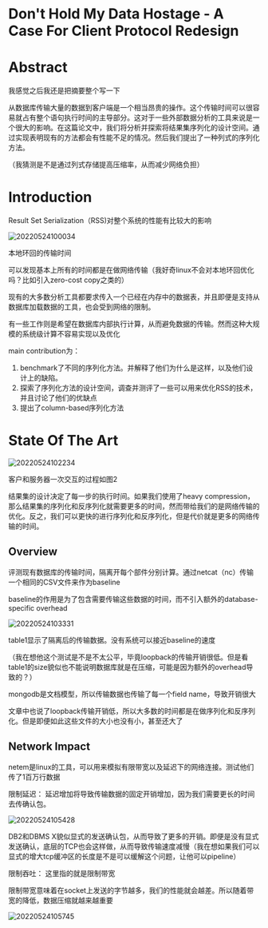 # Don't Hold My Data Hostage - A Case For Client Protocol Redesign

# Abstract

我感觉之后我还是把摘要整个写一下

从数据库传输大量的数据到客户端是一个相当昂贵的操作。这个传输时间可以很容易就占有整个语句执行时间的主导部分。这对于一些外部数据分析的工具来说是一个很大的影响。在这篇论文中，我们将分析并探索将结果集序列化的设计空间。通过实现表明现有的方法都会有性能不足的情况。然后我们提出了一种列式的序列化方法。

（我猜测是不是通过列式存储提高压缩率，从而减少网络负担）

# Introduction

Result Set Serialization（RSS)对整个系统的性能有比较大的影响

![20220524100034](https://picsheep.oss-cn-beijing.aliyuncs.com/pic/20220524100034.png)

本地环回的传输时间

可以发现基本上所有的时间都是在做网络传输（我好奇linux不会对本地环回优化吗？比如引入zero-cost copy之类的）

现有的大多数分析工具都要求传入一个已经在内存中的数据表，并且即便是支持从数据库加载数据的工具，也会受到网络的限制。

有一些工作则是希望在数据库内部执行计算，从而避免数据的传输。然而这种大规模的系统级计算不容易实现以及优化

main contribution为：
1. benchmark了不同的序列化方法。并解释了他们为什么是这样，以及他们设计上的缺陷。
2. 探索了序列化方法的设计空间，调查并测评了一些可以用来优化RSS的技术，并且讨论了他们的优缺点
3. 提出了column-based序列化方法

# State Of The Art

![20220524102234](https://picsheep.oss-cn-beijing.aliyuncs.com/pic/20220524102234.png)

客户和服务器一次交互的过程如图2

结果集的设计决定了每一步的执行时间。如果我们使用了heavy compression，那么结果集的序列化和反序列化就需要更多的时间，然而带给我们的是网络传输的优化。反之，我们可以更快的进行序列化和反序列化，但是代价就是更多的网络传输的时间。

## Overview

评测现有数据库的传输时间，隔离开每个部件分别计算。通过netcat（nc）传输一个相同的CSV文件来作为baseline

baseline的作用是为了包含需要传输这些数据的时间，而不引入额外的database-specific overhead

![20220524103331](https://picsheep.oss-cn-beijing.aliyuncs.com/pic/20220524103331.png)

table1显示了隔离后的传输数据。没有系统可以接近baseline的速度

（我在想他这个测试是不是不太公平，毕竟loopback的传输开销很低。但是看table1的size貌似也不能说明数据库就是在压缩，可能是因为额外的overhead导致的？）

mongodb是文档模型，所以传输数据也传输了每一个field name，导致开销很大

文章中也说了loopback传输开销低，所以大多数的时间都是在做序列化和反序列化。但是即便如此这些文件的大小也没有小，甚至还大了

## Network Impact

netem是linux的工具，可以用来模拟有限带宽以及延迟下的网络连接。测试他们传了1百万行数据

限制延迟：
延迟增加将导致传输数据的固定开销增加，因为我们需要更长的时间去传确认包。

![20220524105428](https://picsheep.oss-cn-beijing.aliyuncs.com/pic/20220524105428.png)

DB2和DBMS X貌似显式的发送确认包，从而导致了更多的开销。即便是没有显式发送确认，底层的TCP也会这样做，从而导致传输速度减慢（我在想如果我们可以显式的增大tcp缓冲区的长度是不是可以缓解这个问题，让他可以pipeline）

限制吞吐：
这里指的就是限制带宽

限制带宽意味着在socket上发送的字节越多，我们的性能就会越差。所以随着带宽的降低，数据压缩就越来越重要

![20220524105745](https://picsheep.oss-cn-beijing.aliyuncs.com/pic/20220524105745.png)

